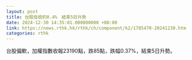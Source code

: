 ```yaml
---
layout: post
title: 台股低收約0.4%　結束5日升勢
date: 2024-12-30 14:35:01.000000000 +08:00
link: https://news.rthk.hk/rthk/ch/component/k2/1785470-20241230.htm
categories: rthk
---
```


台股偏軟，加權指數收報23190點，跌85點，跌幅0.37%，結束5日升勢。
